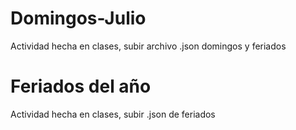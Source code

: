 # Domingos-Julio
Actividad hecha en clases, subir archivo .json domingos y feriados

# Feriados del año
Actividad hecha en clases, subir .json de feriados
